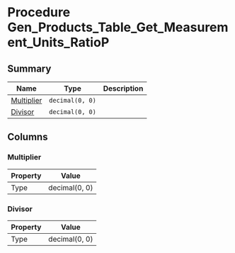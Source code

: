 # Procedure Gen_Products_Table_Get_Measurement_Units_RatioP


## Summary

| Name | Type | Description |
| - | - | --- |
|[Multiplier](#multiplier)|`decimal(0, 0)` ||
|[Divisor](#divisor)|`decimal(0, 0)` ||

## Columns

### Multiplier

| Property | Value |
| - | - |
|Type|decimal(0, 0)|

### Divisor

| Property | Value |
| - | - |
|Type|decimal(0, 0)|


